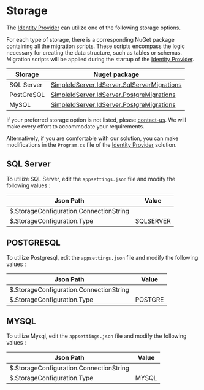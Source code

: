 # Storage

The [Identity Provider](../glossary) can utilize one of the following storage options.

For each type of storage, there is a corresponding NuGet package containing all the migration scripts. These scripts encompass the logic necessary for creating the data structure, such as tables or schemas. Migration scripts will be applied during the startup of the [Identity Provider](../glossary).

| Storage    | Nuget package                                                                                                              |
| ---------  | -------------------------------------------------------------------------------------------------------------------------- |
| SQL Server | [SimpleIdServer.IdServer.SqlServerMigrations](https://www.nuget.org/packages/SimpleIdServer.IdServer.SqlServerMigrations)  |
| PostGreSQL | [SimpleIdServer.IdServer.PostgreMigrations](https://www.nuget.org/packages/SimpleIdServer.IdServer.PostgreMigrations)                                                                              |
| MySQL      | [SimpleIdServer.IdServer.PostgreMigrations](https://www.nuget.org/packages/SimpleIdServer.IdServer.MySQLMigrations)                                                                              |

If your preferred storage option is not listed, please [contact-us](../contactus). We will make every effort to accommodate your requirements.

Alternatively, if you are comfortable with our solution, you can make modifications in the `Program.cs` file of the [Identity Provider](../glossary) solution.

## SQL Server

To utilize SQL Server, edit the `appsettings.json` file and modify the following values :

| Json Path                               | Value         |
| --------------------------------------- | ------------- |
| $.StorageConfiguration.ConnectionString |               |
| $.StorageConfiguration.Type             | SQLSERVER     |

## POSTGRESQL

To utilize Postgresql, edit the `appsettings.json` file and modify the following values :

| Json Path                               | Value         |
| --------------------------------------- | ------------- |
| $.StorageConfiguration.ConnectionString |               |
| $.StorageConfiguration.Type             | POSTGRE       |

## MYSQL

To utilize Mysql, edit the `appsettings.json` file and modify the following values :

| Json Path                               | Value         |
| --------------------------------------- | ------------- |
| $.StorageConfiguration.ConnectionString |               |
| $.StorageConfiguration.Type             | MYSQL         |